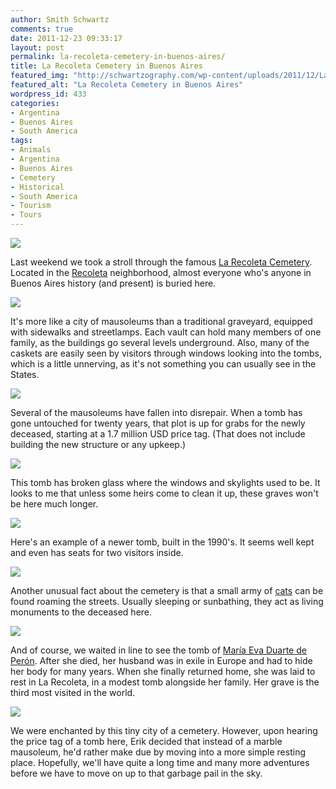 ```yaml
---
author: Smith Schwartz
comments: true
date: 2011-12-23 09:33:17
layout: post
permalink: la-recoleta-cemetery-in-buenos-aires/
title: La Recoleta Cemetery in Buenos Aires
featured_img: "http://schwartzography.com/wp-content/uploads/2011/12/LaRecoletaCemetary.jpg"
featured_alt: "La Recoleta Cemetery in Buenos Aires"
wordpress_id: 433
categories:
- Argentina
- Buenos Aires
- South America
tags:
- Animals
- Argentina
- Buenos Aires
- Cemetery
- Historical
- South America
- Tourism
- Tours
---
```


![](http://schwartzography.com/wp-content/uploads/2011/12/IMG_5479.jpg)

Last weekend we took a stroll through the famous [La Recoleta Cemetery](http://en.wikipedia.org/wiki/La_Recoleta_Cemetery). Located in the [Recoleta](http://en.wikipedia.org/wiki/Recoleta) neighborhood, almost everyone who's anyone in Buenos Aires history (and present) is buried here. 

![](http://schwartzography.com/wp-content/uploads/2011/12/IMG_5473.jpg)

It's more like a city of mausoleums than a traditional graveyard, equipped with sidewalks and streetlamps. Each vault can hold many members of one family, as the buildings go several levels underground. Also, many of the caskets are easily seen by visitors through windows looking into the tombs, which is a little unnerving, as it's not something you can usually see in the States.

![](http://schwartzography.com/wp-content/uploads/2011/12/IMG_5486.jpg)

Several of the mausoleums have fallen into disrepair. When a tomb has gone untouched for twenty years, that plot is up for grabs for the newly deceased, starting at a 1.7 million USD price tag. (That does not include building the new structure or any upkeep.)

![](http://schwartzography.com/wp-content/uploads/2011/12/IMG_5487.jpg)

This tomb has broken glass where the windows and skylights used to be. It looks to me that unless some heirs come to clean it up, these graves won't be here much longer. 

![](http://schwartzography.com/wp-content/uploads/2011/12/IMG_5478.jpg)

Here's an example of a newer tomb, built in the 1990's. It seems well kept and even has seats for two visitors inside.

![](http://schwartzography.com/wp-content/uploads/2011/12/IMG_5480.jpg)

Another unusual fact about the cemetery is that a small army of [cats](http://www.recoletacemetery.com/?cat=8) can be found roaming the streets. Usually sleeping or sunbathing, they act as living monuments to the deceased here. 

![](http://schwartzography.com/wp-content/uploads/2011/12/IMG_5484.jpg)

And of course, we waited in line to see the tomb of [María Eva Duarte de Perón](http://en.wikipedia.org/wiki/Eva_Per%C3%B3n). After she died, her husband was in exile in Europe and had to hide her body for many years. When she finally returned home, she was laid to rest in La Recoleta, in a modest tomb alongside her family. Her grave is the third most visited in the world.

![](http://schwartzography.com/wp-content/uploads/2011/12/IMG_5485.jpg)

We were enchanted by this tiny city of a cemetery. However, upon hearing the price tag of a tomb here, Erik decided that instead of a marble mausoleum, he'd rather make due by moving into a more simple resting place. Hopefully, we'll have quite a long time and many more adventures before we have to move on up to that garbage pail in the sky.

